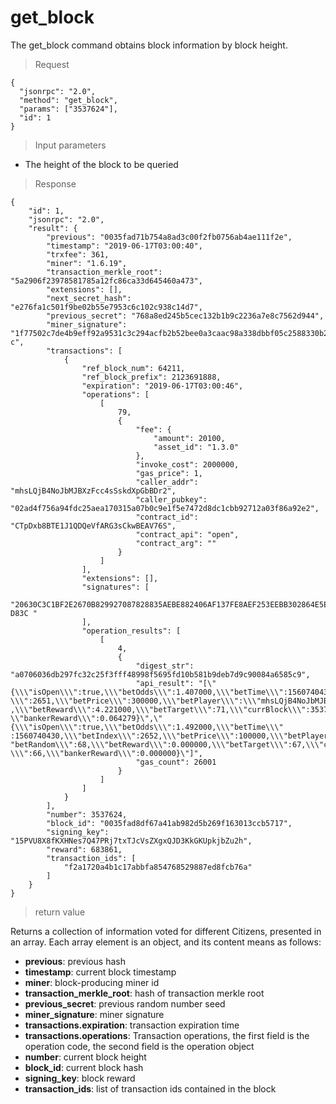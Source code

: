 # get_block

The get_block command obtains block information by block height.

> Request
```
{
  "jsonrpc": "2.0",
  "method": "get_block",
  "params": ["3537624"],
  "id": 1
}
```

> Input parameters

* The height of the block to be queried

>Response

```
{
    "id": 1,
    "jsonrpc": "2.0",
    "result": {
        "previous": "0035fad71b754a8ad3c00f2fb0756ab4ae111f2e",
        "timestamp": "2019-06-17T03:00:40",
        "trxfee": 361,
        "miner": "1.6.19",
        "transaction_merkle_root": "5a2906f23978581785a12fc86ca33d645460a473",
        "extensions": [],
        "next_secret_hash": "e276fa1c501f9be02b55e7953c6c102c938c14d7",
        "previous_secret": "768a8ed245b5cec132b1b9c2236a7e8c7562d944",
        "miner_signature": "1f77502c7de4b9eff92a9531c3c294acfb2b52bee0a3caac98a338dbbf05c2588330b25bd2117df832c3e31f2fde8a8cde2ea322be97e386f833840e1c1faa318 c",
        "transactions": [
            {
                "ref_block_num": 64211,
                "ref_block_prefix": 2123691888,
                "expiration": "2019-06-17T03:00:46",
                "operations": [
                    [
                        79,
                        {
                            "fee": {
                                "amount": 20100,
                                "asset_id": "1.3.0"
                            },
                            "invoke_cost": 2000000,
                            "gas_price": 1,
                            "caller_addr": "mhsLQjB4NoJbMJBXzFcc4sSskdXpGbBDr2",
                            "caller_pubkey": "02ad4f756a94fdc25aea170315a07b0c9e1f5e7472d8dc1cbb92712a03f86a92e2",
                            "contract_id": "CTpDxb8BTE1J1QDQeVfARG3sCkwBEAV76S",
                            "contract_api": "open",
                            "contract_arg": ""
                        }
                    ]
                ],
                "extensions": [],
                "signatures": [
                    "20630C3C1BF2E2670B829927087828835AEBE882406AF137FE8AEF253EEBB302864E5E3F0E88DB9246DC2D075BF917De07155D33 D83C "
                ],
                "operation_results": [
                    [
                        4,
                        {
                            "digest_str": "a0706036db297fc32c25f3fff48998f5695fd10b581b9deb7d9c90084a6585c9",
                            "api_result": "[\"{\\\"isOpen\\\":true,\\\"betOdds\\\":1.407000,\\\"betTime\\\":1560740430,\\\"betIndex \\\":2651,\\\"betPrice\\\":300000,\\\"betPlayer\\\":\\\"mhsLQjB4NoJbMJBXzFcc4sSskdXpGbBDr2\\\",\\\"betRandom\\\":68 ,\\\"betReward\\\":4.221000,\\\"betTarget\\\":71,\\\"currBlock\\\":3537622,\\\"betWinRatio\\\":70,\ \\"bankerReward\\\":0.064279}\",\"{\\\"isOpen\\\":true,\\\"betOdds\\\":1.492000,\\\"betTime\\\" :1560740430,\\\"betIndex\\\":2652,\\\"betPrice\\\":100000,\\\"betPlayer\\\":\\\"mhsLQjB4NoJbMJBXzFcc4sSskdXpGbBDr2\\\",\\\ "betRandom\\\":68,\\\"betReward\\\":0.000000,\\\"betTarget\\\":67,\\\"currBlock\\\":3537622,\\\"betWinRatio \\\":66,\\\"bankerReward\\\":0.000000}\"]",
                            "gas_count": 26001
                        }
                    ]
                ]
            }
        ],
        "number": 3537624,
        "block_id": "0035fad8df67a41ab982d5b269f163013ccb5717",
        "signing_key": "15PVU8X8fKXHNes7Q47PRj7txTJcVsZXgxQJD3KkGKUpkjbZu2h",
        "reward": 683861,
        "transaction_ids": [
            "f2a1720a4b1c17abbfa854768529887ed8fcb76a"
        ]
    }
}
```

> return value

Returns a collection of information voted for different Citizens, presented in an array. Each array element is an object, and its content means as follows:

- **previous**: previous hash
- **timestamp**: current block timestamp
- **miner**: block-producing miner id
- **transaction_merkle_root**: hash of transaction merkle root
- **previous_secret**: previous random number seed
- **miner_signature**: miner signature
- **transactions.expiration**: transaction expiration time
- **transactions.operations**: Transaction operations, the first field is the operation code, the second field is the operation object
- **number**: current block height
- **block_id**: current block hash
- **signing_key**: block reward
- **transaction_ids**: list of transaction ids contained in the block